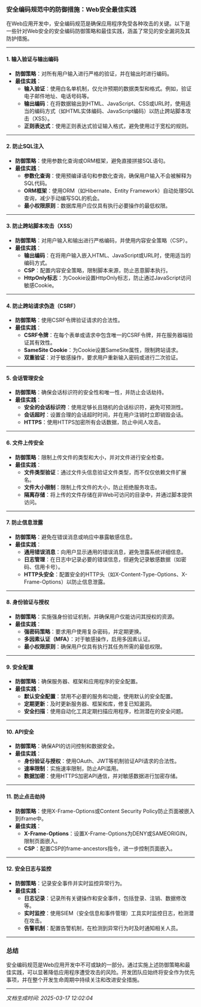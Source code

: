 ### 安全编码规范中的防御措施：Web安全最佳实践

在Web应用开发中，安全编码规范是确保应用程序免受各种攻击的关键。以下是一些针对Web安全的安全编码防御策略和最佳实践，涵盖了常见的安全漏洞及其防护措施。

---

#### 1. **输入验证与输出编码**
   - **防御策略**：对所有用户输入进行严格的验证，并在输出时进行编码。
   - **最佳实践**：
     - **输入验证**：使用白名单机制，仅允许预期的数据类型和格式。例如，验证电子邮件地址、电话号码等。
     - **输出编码**：在将数据输出到HTML、JavaScript、CSS或URL时，使用适当的编码方式（如HTML实体编码、JavaScript编码）以防止跨站脚本攻击（XSS）。
     - **正则表达式**：使用正则表达式验证输入格式，避免使用过于宽松的规则。

---

#### 2. **防止SQL注入**
   - **防御策略**：使用参数化查询或ORM框架，避免直接拼接SQL语句。
   - **最佳实践**：
     - **参数化查询**：使用预编译语句和参数化查询，确保用户输入不会被解释为SQL代码。
     - **ORM框架**：使用ORM（如Hibernate、Entity Framework）自动处理SQL查询，减少手动编写SQL的机会。
     - **最小权限原则**：数据库用户应仅具有执行必要操作的最低权限。

---

#### 3. **防止跨站脚本攻击（XSS）**
   - **防御策略**：对用户输入和输出进行严格编码，并使用内容安全策略（CSP）。
   - **最佳实践**：
     - **输出编码**：在将用户输入嵌入HTML、JavaScript或URL时，使用适当的编码方式。
     - **CSP**：配置内容安全策略，限制脚本来源，防止恶意脚本执行。
     - **HttpOnly标志**：为Cookie设置HttpOnly标志，防止通过JavaScript访问敏感Cookie。

---

#### 4. **防止跨站请求伪造（CSRF）**
   - **防御策略**：使用CSRF令牌验证请求的合法性。
   - **最佳实践**：
     - **CSRF令牌**：在每个表单或请求中包含唯一的CSRF令牌，并在服务器端验证其有效性。
     - **SameSite Cookie**：为Cookie设置SameSite属性，限制跨站请求。
     - **双重验证**：对于敏感操作，要求用户重新输入密码或进行二次验证。

---

#### 5. **会话管理安全**
   - **防御策略**：确保会话标识符的安全性和唯一性，并防止会话劫持。
   - **最佳实践**：
     - **安全的会话标识符**：使用足够长且随机的会话标识符，避免可预测性。
     - **会话超时**：设置合理的会话超时时间，并在用户注销时立即销毁会话。
     - **HTTPS**：使用HTTPS加密所有会话数据，防止中间人攻击。

---

#### 6. **文件上传安全**
   - **防御策略**：限制上传文件的类型和大小，并对文件进行安全检查。
   - **最佳实践**：
     - **文件类型验证**：通过文件头信息验证文件类型，而不仅仅依赖文件扩展名。
     - **文件大小限制**：限制上传文件的大小，防止拒绝服务攻击。
     - **隔离存储**：将上传的文件存储在非Web可访问的目录中，并通过脚本提供访问。

---

#### 7. **防止信息泄露**
   - **防御策略**：避免在错误消息或响应中暴露敏感信息。
   - **最佳实践**：
     - **通用错误消息**：向用户显示通用的错误消息，避免泄露系统详细信息。
     - **日志管理**：在日志中记录必要的错误信息，但避免记录敏感数据（如密码、信用卡号）。
     - **HTTP头安全**：配置安全的HTTP头（如X-Content-Type-Options、X-Frame-Options）以防止信息泄露。

---

#### 8. **身份验证与授权**
   - **防御策略**：实施强身份验证机制，并确保用户仅能访问其授权的资源。
   - **最佳实践**：
     - **强密码策略**：要求用户使用复杂密码，并定期更换。
     - **多因素认证（MFA）**：对于敏感操作，启用多因素认证。
     - **最小权限原则**：确保用户仅具有执行其任务所需的最低权限。

---

#### 9. **安全配置**
   - **防御策略**：确保服务器、框架和应用程序的安全配置。
   - **最佳实践**：
     - **默认安全配置**：禁用不必要的服务和功能，使用默认的安全配置。
     - **定期更新**：及时更新服务器、框架和库，修复已知漏洞。
     - **安全扫描**：使用自动化工具定期扫描应用程序，检测潜在的安全问题。

---

#### 10. **API安全**
   - **防御策略**：确保API的访问控制和数据安全。
   - **最佳实践**：
     - **身份验证与授权**：使用OAuth、JWT等机制验证API请求的合法性。
     - **速率限制**：实施速率限制，防止API滥用。
     - **数据加密**：使用HTTPS加密API通信，并对敏感数据进行加密存储。

---

#### 11. **防止点击劫持**
   - **防御策略**：使用X-Frame-Options或Content Security Policy防止页面被嵌入到iframe中。
   - **最佳实践**：
     - **X-Frame-Options**：设置X-Frame-Options为DENY或SAMEORIGIN，限制页面嵌入。
     - **CSP**：配置CSP的frame-ancestors指令，进一步控制页面嵌入。

---

#### 12. **安全日志与监控**
   - **防御策略**：记录安全事件并实时监控异常行为。
   - **最佳实践**：
     - **日志记录**：记录所有关键操作和安全事件，包括登录、注销、数据修改等。
     - **实时监控**：使用SIEM（安全信息和事件管理）工具实时监控日志，检测潜在攻击。
     - **告警机制**：配置告警机制，在检测到异常行为时及时通知相关人员。

---

### 总结
安全编码规范是Web应用开发中不可或缺的一部分。通过实施上述防御策略和最佳实践，可以显著降低应用程序遭受攻击的风险。开发团队应始终将安全作为优先事项，并在整个开发生命周期中持续关注和改进安全措施。

---

*文档生成时间: 2025-03-17 12:02:04*

